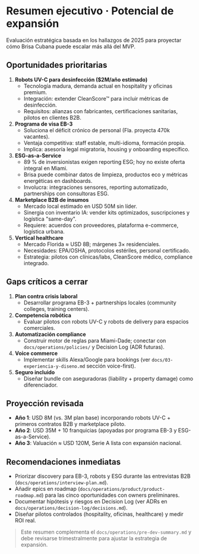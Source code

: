 # Resumen ejecutivo · Potencial de expansión

Evaluación estratégica basada en los hallazgos de 2025 para proyectar cómo Brisa Cubana puede escalar más allá del MVP.

## Oportunidades prioritarias

1. **Robots UV-C para desinfección ($2M/año estimado)**
   - Tecnología madura, demanda actual en hospitality y oficinas premium.
   - Integración: extender CleanScore™ para incluir métricas de desinfección.
   - Requisitos: alianzas con fabricantes, certificaciones sanitarias, pilotos en clientes B2B.
2. **Programa de visa EB-3**
   - Soluciona el déficit crónico de personal (Fla. proyecta 470k vacantes).
   - Ventaja competitiva: staff estable, multi-idioma, formación propia.
   - Implica: asesoría legal migratoria, housing y onboarding específico.
3. **ESG-as-a-Service**
   - 89 % de inversionistas exigen reporting ESG; hoy no existe oferta integral en Miami.
   - Brisa puede combinar datos de limpieza, productos eco y métricas energéticas en dashboards.
   - Involucra: integraciones sensores, reporting automatizado, partnerships con consultoras ESG.
4. **Marketplace B2B de insumos**
   - Mercado local estimado en USD 50M sin líder.
   - Sinergia con inventario IA: vender kits optimizados, suscripciones y logística "same-day".
   - Requiere: acuerdos con proveedores, plataforma e-commerce, logística urbana.
5. **Vertical healthcare**
   - Mercado Florida ≈ USD 8B; márgenes 3× residenciales.
   - Necesidades: EPA/OSHA, protocolos estériles, personal certificado.
   - Estrategia: pilotos con clínicas/labs, CleanScore médico, compliance integrado.

## Gaps críticos a cerrar

1. **Plan contra crisis laboral**
   - Desarrollar programa EB-3 + partnerships locales (community colleges, training centers).
2. **Competencia robótica**
   - Evaluar pilotos con robots UV-C y robots de delivery para espacios comerciales.
3. **Automatización compliance**
   - Construir motor de reglas para Miami-Dade; conectar con `docs/operations/policies/` y Decision Log (ADR futuras).
4. **Voice commerce**
   - Implementar skills Alexa/Google para bookings (ver `docs/03-experiencia-y-diseno.md` sección voice-first).
5. **Seguro incluido**
   - Diseñar bundle con aseguradoras (liability + property damage) como diferenciador.

## Proyección revisada

- **Año 1**: USD 8M (vs. 3M plan base) incorporando robots UV-C + primeros contratos B2B y marketplace piloto.
- **Año 2**: USD 35M + 10 franquicias (apoyadas por programa EB-3 y ESG-as-a-Service).
- **Año 3**: Valuación ≈ USD 120M, Serie A lista con expansión nacional.

## Recomendaciones inmediatas

- Priorizar discovery para EB-3, robots y ESG durante las entrevistas B2B (`docs/operations/interview-plan.md`).
- Añadir epics en roadmap (`docs/operations/product/product-roadmap.md`) para las cinco oportunidades con owners preliminares.
- Documentar hipótesis y riesgos en Decision Log (ver ADRs en `docs/operations/decision-log/decisions.md`).
- Diseñar pilotos controlados (hospitality, oficinas, healthcare) y medir ROI real.

> Este resumen complementa el `docs/operations/pre-dev-summary.md` y debe revisarse trimestralmente para ajustar la estrategia de expansión.
